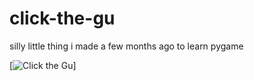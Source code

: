# click-the-gu
silly little thing i made a few months ago to learn pygame 

[![Click the Gu](https://s12.gifyu.com/images/S5THH.gif)]
